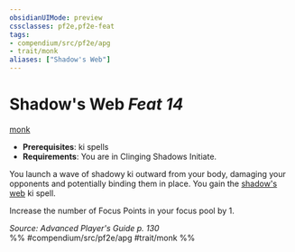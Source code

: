 ```yaml
---
obsidianUIMode: preview
cssclasses: pf2e,pf2e-feat
tags:
- compendium/src/pf2e/apg
- trait/monk
aliases: ["Shadow's Web"]
---
```

# Shadow's Web  *Feat 14*  
[monk](rules/traits/monk.md "Monk Class Trait")  

- **Prerequisites**: ki spells
- **Requirements**: You are in Clinging Shadows Initiate.

You launch a wave of shadowy ki outward from your body, damaging your opponents and potentially binding them in place. You gain the [shadow's web](compendium/spells/shadows-web-apg.md) ki spell.

Increase the number of Focus Points in your focus pool by 1.

*Source: Advanced Player's Guide p. 130*  
%% #compendium/src/pf2e/apg #trait/monk %%